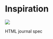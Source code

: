 # Inspiration

![](https://db-feed.s3.us-east-1.amazonaws.com/next-s3-uploads/25f7c1d2-ad9e-4e75-bcbb-4454f5be22d0/IMG_3382.png)

HTML journal spec